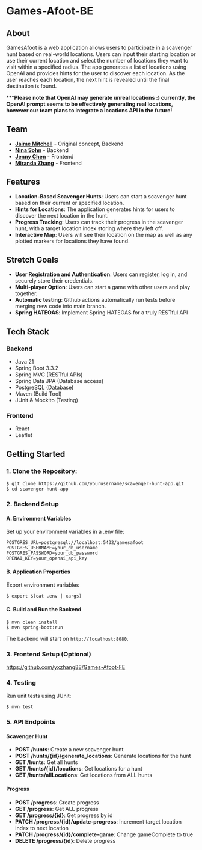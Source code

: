 # Games-Afoot-BE

## About
GamesAfoot is a web application allows users to participate in a scavenger hunt based on real-world 
locations. Users can input their starting location or use their current location and select 
the number of locations they want to visit within a specified radius. The app generates a 
list of locations using OpenAI and provides hints for the user to discover each location. 
As the user reaches each location, the next hint is revealed until the final destination is found.

*****Please note that OpenAI may generate unreal locations :) currently, the OpenAI prompt seems to
be effectively generating real locations, however our team plans to integrate a locations API in the future!**

## Team
- [**Jaime Mitchell**](https://github.com/JaimeMitchell) - Original concept, Backend
- [**Nina Sohn**](https://github.com/enigmatic-loop) - Backend
- [**Jenny Chen**](https://github.com/jennycodingnow) - Frontend
- [**Miranda Zhang**](https://github.com/yxzhang88) - Frontend

## Features
- **Location-Based Scavenger Hunts**: Users can start a scavenger hunt based on their current or specified location.
- **Hints for Locations**: The application generates hints for users to discover the next location in the hunt.
- **Progress Tracking**: Users can track their progress in the scavenger hunt, with a target location index storing where they left off.
- **Interactive Map**: Users will see their location on the map as well as any plotted markers for locations they have found.

## Stretch Goals
- **User Registration and Authentication**: Users can register, log in, and securely store their credentials.
- **Multi-player Option**: Users can start a game with other users and play together.
- **Automatic testing**: Github actions automatically run tests before merging new code into main branch.
- **Spring HATEOAS**: Implement Spring HATEOAS for a truly RESTful API

## Tech Stack
### Backend
- Java 21
- Spring Boot 3.3.2 
- Spring MVC (RESTful APIs)
- Spring Data JPA (Database access)
- PostgreSQL (Database)
- Maven (Build Tool)
- JUnit & Mockito (Testing)

### Frontend
- React
- Leaflet

## Getting Started
### 1. Clone the Repository: 
```
$ git clone https://github.com/yourusername/scavenger-hunt-app.git
$ cd scavenger-hunt-app
```
### 2. Backend Setup
#### A. Environment Variables
Set up your environment variables in a .env file:
```
POSTGRES_URL=postgresql://localhost:5432/gamesafoot
POSTGRES_USERNAME=your_db_username
POSTGRES_PASSWORD=your_db_password
OPENAI_KEY=your_openai_api_key
```
#### B. Application Properties
Export environment variables
```
$ export $(cat .env | xargs)
```

#### C. Build and Run the Backend
```
$ mvn clean install
$ mvn spring-boot:run
```
The backend will start on `http://localhost:8080`.

### 3. Frontend Setup (Optional)
   https://github.com/yxzhang88/Games-Afoot-FE

### 4. Testing
Run unit tests using JUnit:
```
$ mvn test
```
### 5. API Endpoints
#### Scavenger Hunt
- **POST /hunts**: Create a new scavenger hunt
- **POST /hunts/{id}/generate_locations**: Generate locations for the hunt
- **GET /hunts**: Get all hunts
- **GET /hunts/{id}/locations**: Get locations for a hunt
- **GET /hunts/allLocations**: Get locations from ALL hunts

#### Progress
- **POST /progress**: Create progress
- **GET /progress**: Get ALL progress
- **GET /progress/{id}**: Get progress by id
- **PATCH /progress/{id}/update-progress**: Increment target location index to next location
- **PATCH /progress/{id}/complete-game**: Change gameComplete to true
- **DELETE /progress/{id}**: Delete progress

